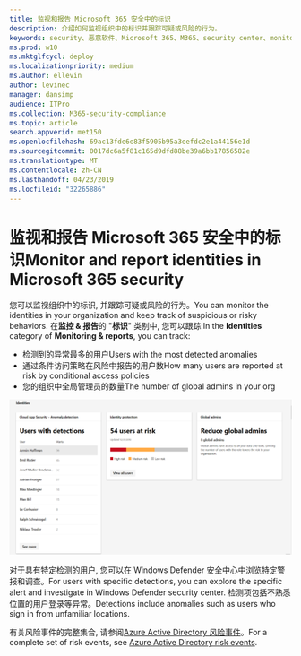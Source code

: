```yaml
---
title: 监视和报告 Microsoft 365 安全中的标识
description: 介绍如何监视组织中的标识并跟踪可疑或风险的行为。
keywords: security、恶意软件、Microsoft 365、M365、security center、monitor、report、identity
ms.prod: w10
ms.mktglfcycl: deploy
ms.localizationpriority: medium
ms.author: ellevin
author: levinec
manager: dansimp
audience: ITPro
ms.collection: M365-security-compliance
ms.topic: article
search.appverid: met150
ms.openlocfilehash: 69ac13fde6e83f5905b95a3eefdc2e1a44156e1d
ms.sourcegitcommit: 0017dc6a5f81c165d9dfd88be39a6bb17856582e
ms.translationtype: MT
ms.contentlocale: zh-CN
ms.lasthandoff: 04/23/2019
ms.locfileid: "32265886"
---
```

# <a name="monitor-and-report-identities-in-microsoft-365-security"></a><span data-ttu-id="265de-104">监视和报告 Microsoft 365 安全中的标识</span><span class="sxs-lookup"><span data-stu-id="265de-104">Monitor and report identities in Microsoft 365 security</span></span>

<span data-ttu-id="265de-105">您可以监视组织中的标识, 并跟踪可疑或风险的行为。</span><span class="sxs-lookup"><span data-stu-id="265de-105">You can monitor the identities in your organization and keep track of suspicious or risky behaviors.</span></span> <span data-ttu-id="265de-106">在**监控 & 报告**的 "**标识**" 类别中, 您可以跟踪:</span><span class="sxs-lookup"><span data-stu-id="265de-106">In the **Identities** category of **Monitoring & reports**, you can track:</span></span>

* <span data-ttu-id="265de-107">检测到的异常最多的用户</span><span class="sxs-lookup"><span data-stu-id="265de-107">Users with the most detected anomalies</span></span>
* <span data-ttu-id="265de-108">通过条件访问策略在风险中报告的用户数</span><span class="sxs-lookup"><span data-stu-id="265de-108">How many users are reported at risk by conditional access policies</span></span>
* <span data-ttu-id="265de-109">您的组织中全局管理员的数量</span><span class="sxs-lookup"><span data-stu-id="265de-109">The number of global admins in your org</span></span>

!["监视 & 报告" 页的 "标识" 类别](./media/security-docs/identities.png)

<span data-ttu-id="265de-111">对于具有特定检测的用户, 您可以在 Windows Defender 安全中心中浏览特定警报和调查。</span><span class="sxs-lookup"><span data-stu-id="265de-111">For users with specific detections, you can explore the specific alert and investigate in Windows Defender security center.</span></span> <span data-ttu-id="265de-112">检测项包括不熟悉位置的用户登录等异常。</span><span class="sxs-lookup"><span data-stu-id="265de-112">Detections include anomalies such as users who sign in from unfamiliar locations.</span></span>

<span data-ttu-id="265de-113">有关风险事件的完整集合, 请参阅[Azure Active Directory 风险事件](https://docs.microsoft.com/azure/active-directory/reports-monitoring/concept-risk-events)。</span><span class="sxs-lookup"><span data-stu-id="265de-113">For a complete set of risk events, see [Azure Active Directory risk events](https://docs.microsoft.com/azure/active-directory/reports-monitoring/concept-risk-events).</span></span>
